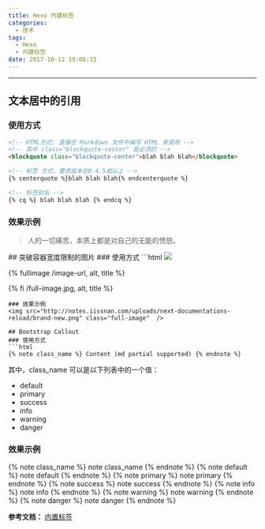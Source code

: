 ```yaml
---
title: Hexo 内建标签
categories:
  - 技术
tags:
  - Hexo
  - 内建标签
date: 2017-10-12 19:08:33
---
```


---
## 文本居中的引用
### 使用方式
```html
<!-- HTML方式: 直接在 Markdown 文件中编写 HTML 来调用 -->
<!-- 其中 class="blockquote-center" 是必须的 -->
<blockquote class="blockquote-center">blah blah blah</blockquote>

<!-- 标签 方式，要求版本在0.4.5或以上 -->
{% centerquote %}blah blah blah{% endcenterquote %}

<!-- 标签别名 -->
{% cq %} blah blah blah {% endcq %}
```
### 效果示例
<blockquote class="blockquote-center">人的一切痛苦，本质上都是对自己的无能的愤怒。</blockquote>
<!-- more -->
## 突破容器宽度限制的图片
### 使用方式
```html
<!-- HTML方式: 直接在 Markdown 文件中编写 HTML 来调用 -->
<!-- 其中 class="full-image" 是必须的 -->
<img src="/image-url" class="full-image" />

<!-- 标签 方式，要求版本在0.4.5或以上 -->
{% fullimage /image-url, alt, title %}

<!-- 别名 -->
{% fi /full-image.jpg, alt, title %}
```
### 效果示例
<img src="http://notes.iissnan.com/uploads/next-documentations-reload/brand-new.png" class="full-image"  />

## Bootstrap Callout
### 使用方式
```html
{% note class_name %} Content (md partial supported) {% endnote %}
```
其中，class_name 可以是以下列表中的一个值：
- default
- primary
- success
- info
- warning
- danger

### 效果示例
{% note class_name %} note class_name {% endnote %}
{% note default %} note default {% endnote %}
{% note primary %} note primary {% endnote %}
{% note success %} note success {% endnote %}
{% note info %} note info {% endnote %}
{% note warning %} note warning {% endnote %}
{% note danger %} note danger {% endnote %}

**参考文档：**
[内置标签 ](http://theme-next.iissnan.com/tag-plugins.html)

